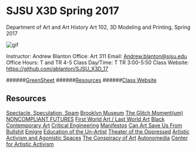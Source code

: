 **SJSU X3D Spring 2017**
======================
Department of Art and Art History
Art 102, 3D Modeling and Printing, Spring 2017

![gif](http://i.imgur.com/TuOehiT.gif)

Instructor: Andrew Blanton
Office: Art 311
Email: Andrew.blanton@sjsu.edu
Office Hours: T and TR 4-5
Class Day/Time: T TR 3:00-5:50
Class Website: https://github.com/ablanton/SJSU_X3D_17

######[GreenSheet](https://github.com/ablanton/SJSU_X3D_17/blob/master/GREENSHEET.md)
######[Resources](https://github.com/ablanton/SJSU_X3D_17/blob/master/RESOURCES.md)
######[Class Website](https://github.com/ablanton/SJSU_X3D_17)

Resources
---------

[Spectacle, Speculation, Spam](https://vimeo.com/194963450/7b76ebff6a)
[Brooklyn Museum](https://www.brooklynmuseum.org/exhibitions/agitprop)
[The Glitch Moment(um)](http://networkcultures.org/_uploads/NN%234_RosaMenkman.pdf)
[NONCOMPLIANT FUTURES](http://disnovation.org/fnc2/index.html#english)
[First World Art / Last World Art](http://www.naimark.net/writing/firstword.html)
[Black Contemporary Art](http://blackcontemporaryart.tumblr.com/)
[Critical Engineering](https://criticalengineering.org/)
[Manifestos](http://www.disnovation.org/manifestos/)
[Can Art Save Us From Bullshit](http://www.publicseminar.org/2016/12/can-art-save-us-from-bullshit/#.WGrk5bYrJE5)
[Emigre](http://emigre.com/Editorial.php?sect=1&id=14)
[Education of the Un-Artist](http://xenopraxis.net/readings/kaprow_education1.pdf)
[Theater of the Oppressed](http://www.tonyc.nyc/)
[Artistic Activism and Agonistic Spaces](http://www.artandresearch.org.uk/v1n2/mouffe.html)
[The Conspiracy of Art](https://kirkbrideplan.files.wordpress.com/2012/10/jean-baudrillard-the-conspiracy-of-art.pdf)
[Autonomedia](http://autonomedia.org/)
[Center for Artistic Activism](https://artisticactivism.org/reading-list/)